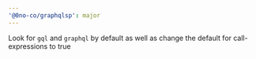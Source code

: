 ```yaml
---
'@0no-co/graphqlsp': major
---
```


Look for `gql` and `graphql` by default as well as change the default for call-expressions to true
